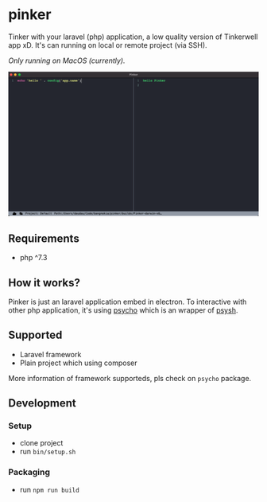# pinker

Tinker with your laravel (php) application, a low quality version of Tinkerwell app xD. It's can running on local or remote project (via SSH).

_Only running on MacOS (currently)._

![](assets/screenshot.png)

## Requirements

- php ^7.3

## How it works?

Pinker is just an laravel application embed in electron. To interactive with other php application, it's using [psycho](https://github.com/bangnokia/psycho) which is an wrapper of [psysh](https://github.com/bobthecow/psysh).

## Supported

- Laravel framework
- Plain project which using composer

More information of framework supporteds, pls check on `psycho` package.

## Development

### Setup

- clone project
- run `bin/setup.sh`

### Packaging

- run `npm run build`
